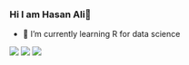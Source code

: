 ### Hi I am Hasan Ali👋



- 🌱 I’m currently learning R for data science
<img src="https://github-readme-stats.vercel.app/api?username=hasanaliozkan-dev&&show_icons=true&title_color=ffffff&icon_color=bb2acf&text_color=daf7dc&bg_color=151515">

<img src="[[![Top Langs](https://github-readme-stats.vercel.app/api/top-langs/?username=hasanaliozkan-dev&exclude_repo=github-readme-stats,hasanaliozkan-dev.github.io)](https://github.com/hasanaliozkan-dev/github-readme-stats)">
<img src="https://camo.githubusercontent.com/f36ecad936824229a1ddaa74986d26f514075182f0904de2679edfb11c666d85/68747470733a2f2f696d672e736869656c64732e696f2f62616467652f722d2532333237364443332e7376673f267374796c653d666f722d7468652d6261646765266c6f676f3d72266c6f676f436f6c6f723d7768697465">
